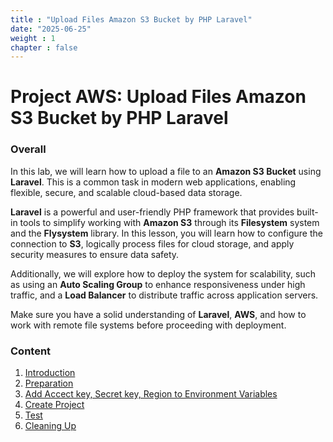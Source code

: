 ```yaml
---
title : "Upload Files Amazon S3 Bucket by PHP Laravel"
date: "2025-06-25" 
weight : 1 
chapter : false
---
```

# Project AWS: Upload Files Amazon S3 Bucket by PHP Laravel

### Overall
In this lab, we will learn how to upload a file to an **Amazon S3 Bucket** using **Laravel**. This is a common task in modern web applications, enabling flexible, secure, and scalable cloud-based data storage.

**Laravel** is a powerful and user-friendly PHP framework that provides built-in tools to simplify working with **Amazon S3** through its **Filesystem** system and the **Flysystem** library. In this lesson, you will learn how to configure the connection to **S3**, logically process files for cloud storage, and apply security measures to ensure data safety.

Additionally, we will explore how to deploy the system for scalability, such as using an **Auto Scaling Group** to enhance responsiveness under high traffic, and a **Load Balancer** to distribute traffic across application servers.

Make sure you have a solid understanding of **Laravel**, **AWS**, and how to work with remote file systems before proceeding with deployment.




### Content
 1. [Introduction](1-introduce/)
 2. [Preparation](2-Preparation/)
 3. [Add Accect key, Secret key, Region to Environment Variables](3-AddKey/)
 4. [Create Project](4-InitializeProject/)
 5. [Test](5-VerifyS3Connection/)
 6. [Cleaning Up](6-cleanup/)

